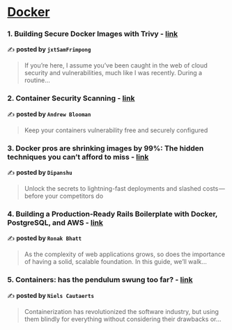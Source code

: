 
<h1><a href=https://medium.com/tag/docker/recommended target="_blank" rel="noopener noreferrer">Docker</a></h1>
<h3>1. Building Secure Docker Images with Trivy - <a href="https://medium.com/@jxtSamFrimpong/building-secure-docker-images-with-trivy-53104b9faa9f" target="_blank" rel="noopener noreferrer">link</a></h3>

✍️ **posted by `jxtSamFrimpong`**

<blockquote>If you’re here, I assume you’ve been caught in the web of cloud security and vulnerabilities, much like I was recently. During a routine…</blockquote>

<h3>2. Container Security Scanning - <a href="https://medium.com/itnext/container-security-scanning-f16b438db58d" target="_blank" rel="noopener noreferrer">link</a></h3>

✍️ **posted by `Andrew Blooman`**

<blockquote>Keep your containers vulnerability free and securely configured</blockquote>

<h3>3. Docker pros are shrinking images by 99%: The hidden techniques you can’t afford to miss - <a href="https://medium.com/aws-in-plain-english/docker-pros-are-shrinking-images-by-99-the-hidden-techniques-you-cant-afford-to-miss-a70ee26b4cbf" target="_blank" rel="noopener noreferrer">link</a></h3>

✍️ **posted by `Dipanshu ‎`**

<blockquote>Unlock the secrets to lightning-fast deployments and slashed costs — before your competitors do</blockquote>

<h3>4. Building a Production-Ready Rails Boilerplate with Docker, PostgreSQL, and AWS - <a href="https://medium.com/@ronakabhattrz/building-a-production-ready-rails-boilerplate-with-docker-postgresql-and-aws-4e20a25bb45a" target="_blank" rel="noopener noreferrer">link</a></h3>

✍️ **posted by `Ronak Bhatt`**

<blockquote>As the complexity of web applications grows, so does the importance of having a solid, scalable foundation. In this guide, we’ll walk…</blockquote>

<h3>5. Containers: has the pendulum swung too far? - <a href="https://medium.com/itnext/containers-has-the-pendulum-swung-too-far-208ad02a6b42" target="_blank" rel="noopener noreferrer">link</a></h3>

✍️ **posted by `Niels Cautaerts`**

<blockquote>Containerization has revolutionized the software industry, but using them blindly for everything without considering their drawbacks or…</blockquote>

